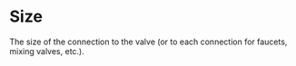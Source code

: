 Size
====

The size of the connection to the valve (or to each connection for faucets, mixing valves, etc.).

